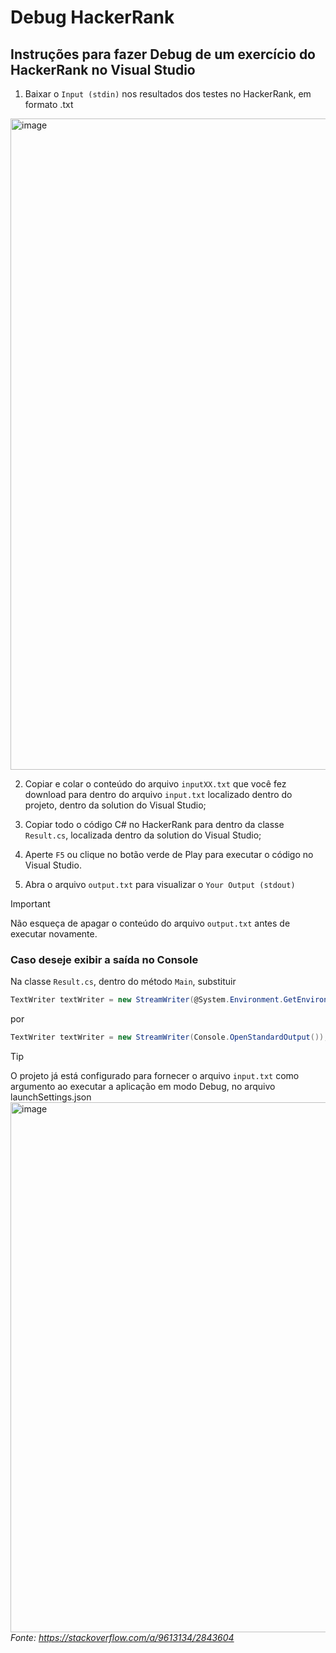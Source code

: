 ﻿# ﻿Debug HackerRank

## Instruções para fazer Debug de um exercício do HackerRank no Visual Studio

1. Baixar o `Input (stdin)` nos resultados dos testes no HackerRank, em formato .txt

<img width="1042" alt="image" src="https://github.com/user-attachments/assets/50472ae2-a7c7-4e41-9005-d4ebc429e9c4">

2. Copiar e colar o conteúdo do arquivo `inputXX.txt` que você fez download para dentro do arquivo `input.txt` localizado dentro do projeto, dentro da solution do Visual Studio;
3. Copiar todo o código C# no HackerRank para dentro da classe `Result.cs`, localizada dentro da solution do Visual Studio;

4. Aperte `F5` ou clique no botão verde de Play para executar o código no Visual Studio.

5. Abra o arquivo `output.txt` para visualizar o `Your Output (stdout)`

> [!IMPORTANT]
> Não esqueça de apagar o conteúdo do arquivo `output.txt` antes de executar novamente.

### Caso deseje exibir a saída no Console

Na classe `Result.cs`, dentro do método `Main`, substituir
```csharp
TextWriter textWriter = new StreamWriter(@System.Environment.GetEnvironmentVariable("OUTPUT_PATH"), true);
```
por
```csharp
TextWriter textWriter = new StreamWriter(Console.OpenStandardOutput());
```

> [!TIP]
> O projeto já está configurado para fornecer o arquivo `input.txt` como argumento ao executar a aplicação em modo Debug, no arquivo launchSettings.json
> <img width="848" alt="image" src="https://github.com/user-attachments/assets/ff489e04-68dd-4ea3-97da-4c06e57f1830">
> _Fonte: https://stackoverflow.com/a/9613134/2843604_
